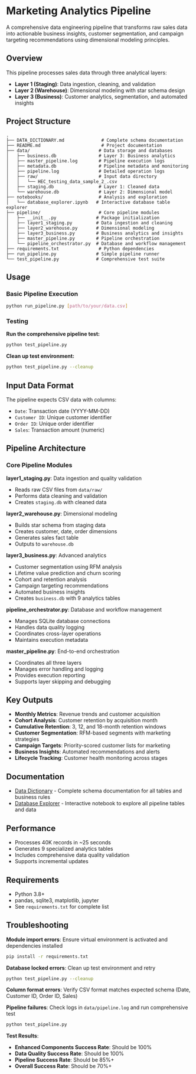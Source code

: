 # Marketing Analytics Pipeline

A comprehensive data engineering pipeline that transforms raw sales data into actionable business insights, customer segmentation, and campaign targeting recommendations using dimensional modeling principles.

## Overview

This pipeline processes sales data through three analytical layers:
- **Layer 1 (Staging)**: Data ingestion, cleaning, and validation
- **Layer 2 (Warehouse)**: Dimensional modeling with star schema design
- **Layer 3 (Business)**: Customer analytics, segmentation, and automated insights

## Project Structure

```
.
├── DATA_DICTIONARY.md              # Complete schema documentation
├── README.md                       # Project documentation
├── data/                          # Data storage and databases
│   ├── business.db                # Layer 3: Business analytics
│   ├── master_pipeline.log        # Pipeline execution logs
│   ├── metadata.db                # Pipeline metadata and monitoring
│   ├── pipeline.log               # Detailed operation logs
│   ├── raw/                       # Input data directory
│   │   └── HEC_testing_data_sample_2_.csv
│   ├── staging.db                 # Layer 1: Cleaned data
│   └── warehouse.db               # Layer 2: Dimensional model
├── notebooks/                     # Analysis and exploration
│   └── database_explorer.ipynb   # Interactive database table explorer
├── pipeline/                      # Core pipeline modules
│   ├── __init__.py               # Package initialization
│   ├── layer1_staging.py         # Data ingestion and cleaning
│   ├── layer2_warehouse.py       # Dimensional modeling
│   ├── layer3_business.py        # Business analytics and insights
│   ├── master_pipeline.py        # Pipeline orchestration
│   └── pipeline_orchestrator.py  # Database and workflow management
├── requirements.txt               # Python dependencies
├── run_pipeline.py               # Simple pipeline runner
└── test_pipeline.py              # Comprehensive test suite
```

## Usage

### Basic Pipeline Execution
```bash
python run_pipeline.py [path/to/your/data.csv]
```

### Testing

**Run the comprehensive pipeline test:**
```bash
python test_pipeline.py
```

**Clean up test environment:**
```bash
python test_pipeline.py --cleanup
```

## Input Data Format

The pipeline expects CSV data with columns:
- `Date`: Transaction date (YYYY-MM-DD)
- `Customer ID`: Unique customer identifier
- `Order ID`: Unique order identifier
- `Sales`: Transaction amount (numeric)

## Pipeline Architecture

### Core Pipeline Modules

**layer1_staging.py**: Data ingestion and quality validation
- Reads raw CSV files from `data/raw/`
- Performs data cleaning and validation
- Creates `staging.db` with cleaned data

**layer2_warehouse.py**: Dimensional modeling
- Builds star schema from staging data
- Creates customer, date, order dimensions
- Generates sales fact table
- Outputs to `warehouse.db`

**layer3_business.py**: Advanced analytics
- Customer segmentation using RFM analysis
- Lifetime value prediction and churn scoring
- Cohort and retention analysis
- Campaign targeting recommendations
- Automated business insights
- Creates `business.db` with 9 analytics tables

**pipeline_orchestrator.py**: Database and workflow management
- Manages SQLite database connections
- Handles data quality logging
- Coordinates cross-layer operations
- Maintains execution metadata

**master_pipeline.py**: End-to-end orchestration
- Coordinates all three layers
- Manages error handling and logging
- Provides execution reporting
- Supports layer skipping and debugging

## Key Outputs

- **Monthly Metrics**: Revenue trends and customer acquisition
- **Cohort Analysis**: Customer retention by acquisition month
- **Cumulative Retention**: 3, 12, and 18-month retention windows
- **Customer Segmentation**: RFM-based segments with marketing strategies
- **Campaign Targets**: Priority-scored customer lists for marketing
- **Business Insights**: Automated recommendations and alerts
- **Lifecycle Tracking**: Customer health monitoring across stages

## Documentation

- [Data Dictionary](DATA_DICTIONARY.md) - Complete schema documentation for all tables and business rules
- [Database Explorer](notebooks/database_explorer.ipynb) - Interactive notebook to explore all pipeline tables and data

## Performance

- Processes 40K records in ~25 seconds
- Generates 9 specialized analytics tables
- Includes comprehensive data quality validation
- Supports incremental updates

## Requirements

- Python 3.8+
- pandas, sqlite3, matplotlib, jupyter
- See `requirements.txt` for complete list

## Troubleshooting

**Module import errors**: Ensure virtual environment is activated and dependencies installed
```bash
pip install -r requirements.txt
```

**Database locked errors**: Clean up test environment and retry
```bash
python test_pipeline.py --cleanup
```

**Column format errors**: Verify CSV format matches expected schema (Date, Customer ID, Order ID, Sales)

**Pipeline failures**: Check logs in `data/pipeline.log` and run comprehensive test
```bash
python test_pipeline.py
```

**Test Results**:
- **Enhanced Components Success Rate**: Should be 100%
- **Data Quality Success Rate**: Should be 100% 
- **Pipeline Success Rate**: Should be 85%+
- **Overall Success Rate**: Should be 70%+
